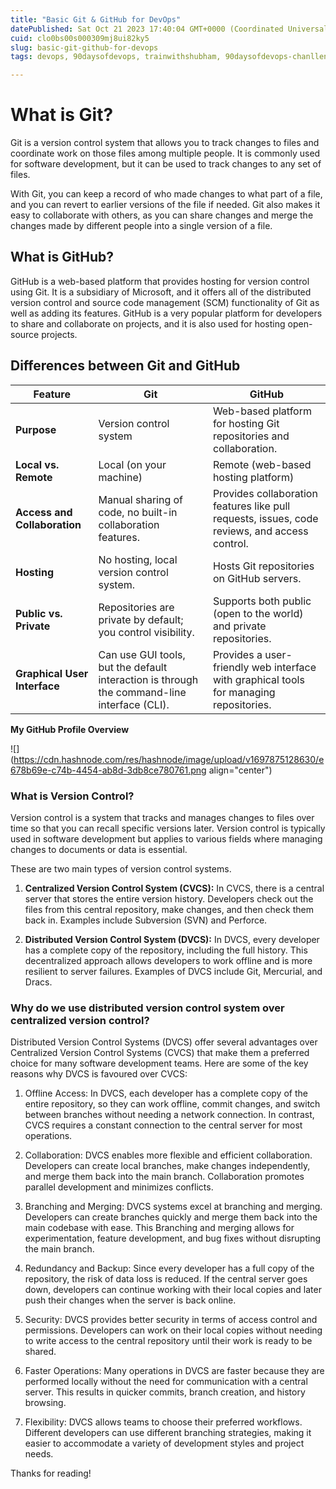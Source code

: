 ```yaml
---
title: "Basic Git & GitHub for DevOps"
datePublished: Sat Oct 21 2023 17:40:04 GMT+0000 (Coordinated Universal Time)
cuid: clo0bs00s000309mj8ui82ky5
slug: basic-git-github-for-devops
tags: devops, 90daysofdevops, trainwithshubham, 90daysofdevops-chanllenge

---
```


# What is Git?

Git is a version control system that allows you to track changes to files and coordinate work on those files among multiple people. It is commonly used for software development, but it can be used to track changes to any set of files.

With Git, you can keep a record of who made changes to what part of a file, and you can revert to earlier versions of the file if needed. Git also makes it easy to collaborate with others, as you can share changes and merge the changes made by different people into a single version of a file.

## What is GitHub?

GitHub is a web-based platform that provides hosting for version control using Git. It is a subsidiary of Microsoft, and it offers all of the distributed version control and source code management (SCM) functionality of Git as well as adding its features. GitHub is a very popular platform for developers to share and collaborate on projects, and it is also used for hosting open-source projects.

## Differences between Git and GitHub

| **Feature** | **Git** | **GitHub** |
| --- | --- | --- |
| **Purpose** | Version control system | Web-based platform for hosting Git repositories and collaboration. |
| **Local vs. Remote** | Local (on your machine) | Remote (web-based hosting platform) |
| **Access and Collaboration** | Manual sharing of code, no built-in collaboration features. | Provides collaboration features like pull requests, issues, code reviews, and access control. |
| **Hosting** | No hosting, local version control system. | Hosts Git repositories on GitHub servers. |
| **Public vs. Private** | Repositories are private by default; you control visibility. | Supports both public (open to the world) and private repositories. |
| **Graphical User Interface** | Can use GUI tools, but the default interaction is through the command-line interface (CLI). | Provides a user-friendly web interface with graphical tools for managing repositories. |

**My GitHub Profile Overview**

![](https://cdn.hashnode.com/res/hashnode/image/upload/v1697875128630/e678b69e-c74b-4454-ab8d-3db8ce780761.png align="center")

### What is Version Control?

Version control is a system that tracks and manages changes to files over time so that you can recall specific versions later. Version control is typically used in software development but applies to various fields where managing changes to documents or data is essential.

These are two main types of version control systems.

1. **Centralized Version Control System (CVCS):** In CVCS, there is a central server that stores the entire version history. Developers check out the files from this central repository, make changes, and then check them back in. Examples include Subversion (SVN) and Perforce.
    
2. **Distributed Version Control System (DVCS):** In DVCS, every developer has a complete copy of the repository, including the full history. This decentralized approach allows developers to work offline and is more resilient to server failures. Examples of DVCS include Git, Mercurial, and Dracs.
    

### Why do we use distributed version control system over centralized version control?

Distributed Version Control Systems (DVCS) offer several advantages over Centralized Version Control Systems (CVCS) that make them a preferred choice for many software development teams. Here are some of the key reasons why DVCS is favoured over CVCS:

1. Offline Access: In DVCS, each developer has a complete copy of the entire repository, so they can work offline, commit changes, and switch between branches without needing a network connection. In contrast, CVCS requires a constant connection to the central server for most operations.
    
2. Collaboration: DVCS enables more flexible and efficient collaboration. Developers can create local branches, make changes independently, and merge them back into the main branch. Collaboration promotes parallel development and minimizes conflicts.
    
3. Branching and Merging: DVCS systems excel at branching and merging. Developers can create branches quickly and merge them back into the main codebase with ease. This Branching and merging allows for experimentation, feature development, and bug fixes without disrupting the main branch.
    
4. Redundancy and Backup: Since every developer has a full copy of the repository, the risk of data loss is reduced. If the central server goes down, developers can continue working with their local copies and later push their changes when the server is back online.
    
5. Security: DVCS provides better security in terms of access control and permissions. Developers can work on their local copies without needing to write access to the central repository until their work is ready to be shared.
    
6. Faster Operations: Many operations in DVCS are faster because they are performed locally without the need for communication with a central server. This results in quicker commits, branch creation, and history browsing.
    
7. Flexibility: DVCS allows teams to choose their preferred workflows. Different developers can use different branching strategies, making it easier to accommodate a variety of development styles and project needs.
    

Thanks for reading!
